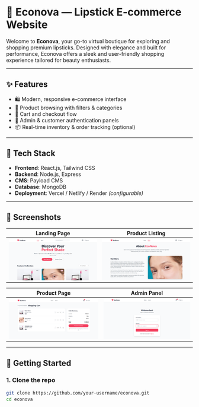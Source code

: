 # 💄 Econova — Lipstick E-commerce Website

Welcome to **Econova**, your go-to virtual boutique for exploring and shopping premium lipsticks. Designed with elegance and built for performance, Econova offers a sleek and user-friendly shopping experience tailored for beauty enthusiasts.

---

## ✨ Features

- 🛍️ Modern, responsive e-commerce interface
- 🔎 Product browsing with filters & categories
- 🧾 Cart and checkout flow
- 🔐 Admin & customer authentication panels
- 📦 Real-time inventory & order tracking (optional)

---

## 🧰 Tech Stack

- **Frontend**: React.js, Tailwind CSS
- **Backend**: Node.js, Express
- **CMS**: Payload CMS
- **Database**: MongoDB
- **Deployment**: Vercel / Netlify / Render *(configurable)*

---

## 📸 Screenshots

| Landing Page | Product Listing |
|--------------|-----------------|
| ![Econova1](./Econova1.png) | ![Econova2](./Econova2.png) |

| Product Page | Admin Panel |
|--------------|-------------|
| ![Econova3](./Econova3.png) | ![Econova4](./Econova4.png) |

---

## 🚀 Getting Started

### 1. Clone the repo
```bash
git clone https://github.com/your-username/econova.git
cd econova  
